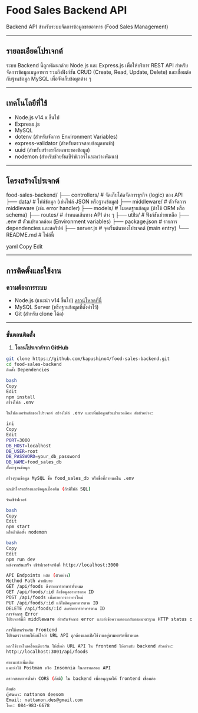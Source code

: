 # Food Sales Backend API

Backend API สำหรับระบบจัดการข้อมูลขายอาหาร (Food Sales Management)

---

## รายละเอียดโปรเจกต์

ระบบ Backend นี้ถูกพัฒนาด้วย Node.js และ Express.js เพื่อให้บริการ REST API สำหรับจัดการข้อมูลเมนูอาหาร รวมถึงฟังก์ชัน CRUD (Create, Read, Update, Delete) และเชื่อมต่อกับฐานข้อมูล MySQL เพื่อจัดเก็บข้อมูลต่าง ๆ

---

## เทคโนโลยีที่ใช้

- Node.js v14.x ขึ้นไป  
- Express.js  
- MySQL  
- dotenv (สำหรับจัดการ Environment Variables)  
- express-validator (สำหรับตรวจสอบข้อมูลขาเข้า)  
- uuid (สำหรับสร้างรหัสเฉพาะของข้อมูล)  
- nodemon (สำหรับช่วยรันเซิร์ฟเวอร์ในระหว่างพัฒนา)

---

## โครงสร้างโปรเจกต์

food-sales-backend/
├── controllers/ # จัดเก็บโค้ดจัดการธุรกิจ (logic) ของ API
├── data/ # ไฟล์ข้อมูล (เช่นไฟล์ JSON หรือฐานข้อมูล)
├── middleware/ # ตัวจัดการ middleware (เช่น error handler)
├── models/ # โมเดลฐานข้อมูล (ถ้าใช้ ORM หรือ schema)
├── routes/ # กำหนดเส้นทาง API ต่าง ๆ
├── utils/ # ฟังก์ชันช่วยเหลือ
├── .env # ตัวแปรแวดล้อม (Environment variables)
├── package.json # รายการ dependencies และสคริปต์
├── server.js # จุดเริ่มต้นของโปรเจกต์ (main entry)
└── README.md # ไฟล์นี้

yaml
Copy
Edit

---

## การติดตั้งและใช้งาน

### ความต้องการระบบ

- Node.js (แนะนำ v14 ขึ้นไป) [ดาวน์โหลดที่นี่](https://nodejs.org/)  
- MySQL Server (หรือฐานข้อมูลที่ตั้งค่าไว้)  
- Git (สำหรับ clone โค้ด)

---

### ขั้นตอนติดตั้ง

1. **โคลนโปรเจกต์จาก GitHub**

```bash
git clone https://github.com/kapushino4/food-sales-backend.git
cd food-sales-backend
ติดตั้ง Dependencies

bash
Copy
Edit
npm install
สร้างไฟล์ .env

ในโฟลเดอร์หลักของโปรเจกต์ สร้างไฟล์ .env และเพิ่มข้อมูลตัวแปรแวดล้อม ดังตัวอย่าง:

ini
Copy
Edit
PORT=3000
DB_HOST=localhost
DB_USER=root
DB_PASSWORD=your_db_password
DB_NAME=food_sales_db
ตั้งค่าฐานข้อมูล

สร้างฐานข้อมูล MySQL ชื่อ food_sales_db หรือชื่อที่กำหนดใน .env

นำเข้าโครงสร้างและข้อมูลเบื้องต้น (ถ้ามีไฟล์ SQL)

รันเซิร์ฟเวอร์

bash
Copy
Edit
npm start
หรือถ้าติดตั้ง nodemon

bash
Copy
Edit
npm run dev
หลังจากรันเสร็จ เซิร์ฟเวอร์จะฟังที่ http://localhost:3000

API Endpoints หลัก (ตัวอย่าง)
Method Path คำอธิบาย
GET /api/foods ดึงรายการอาหารทั้งหมด
GET /api/foods/:id ดึงข้อมูลอาหารตาม ID
POST /api/foods เพิ่มรายการอาหารใหม่
PUT /api/foods/:id แก้ไขข้อมูลอาหารตาม ID
DELETE /api/foods/:id ลบรายการอาหารตาม ID
การจัดการ Error
โปรเจกต์นี้มี middleware สำหรับจัดการ error และส่งข้อความตอบกลับตามมาตรฐาน HTTP status code เช่น 400, 404, 500

การใช้งานร่วมกับ Frontend
โปรดตรวจสอบให้แน่ใจว่า URL API ถูกต้องและเปิดใช้งานอยู่ตามพอร์ตที่กำหนด

หากใช้งานในเครื่องเดียวกัน ให้ตั้งค่า URL API ใน frontend ให้ตรงกับ backend ตัวอย่าง:
http://localhost:3001/api/foods

คำแนะนำเพิ่มเติม
แนะนำใช้ Postman หรือ Insomnia ในการทดสอบ API

ตรวจสอบการตั้งค่า CORS (ถ้ามี) ใน backend เพื่ออนุญาตให้ frontend เชื่อมต่อ

ติดต่อ
ผู้พัฒนา: nattanon deesom
Email: nattanon.des@gmail.com
โทร: 084-983-6678

